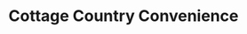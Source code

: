 ---
title: "Cottage Country Convenience"
url: /buckhorn/cottage-country-convenience/
shop: Lebensmittel
---